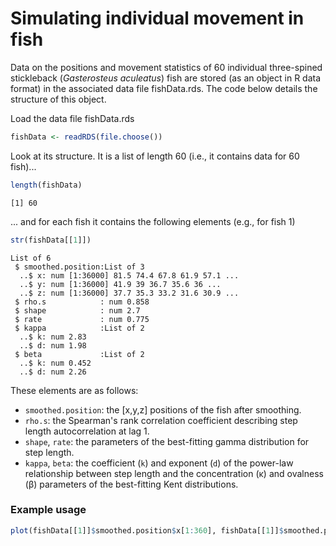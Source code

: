 # Simulating individual movement in fish

Data on the positions and movement statistics of 60 individual three-spined stickleback (*Gasterosteus aculeatus*) fish are stored (as an object in R data format) in the associated data file fishData.rds. The code below details the structure of this object.

Load the data file fishData.rds

```R
fishData <- readRDS(file.choose())
```

Look at its structure. It is a list of length 60 (i.e., it contains data for 60 fish)...

```R
length(fishData)
```

```
[1] 60
```

... and for each fish it contains the following elements (e.g., for fish 1)

```R
str(fishData[[1]])
```

```
List of 6
 $ smoothed.position:List of 3
  ..$ x: num [1:36000] 81.5 74.4 67.8 61.9 57.1 ...
  ..$ y: num [1:36000] 41.9 39 36.7 35.6 36 ...
  ..$ z: num [1:36000] 37.7 35.3 33.2 31.6 30.9 ...
 $ rho.s            : num 0.858
 $ shape            : num 2.7
 $ rate             : num 0.775
 $ kappa            :List of 2
  ..$ k: num 2.83
  ..$ d: num 1.98
 $ beta             :List of 2
  ..$ k: num 0.452
  ..$ d: num 2.26
```

These elements are as follows:
* `smoothed.position`: the [x,y,z] positions of the fish after smoothing.
* `rho.s`: the Spearman's rank correlation coefficient describing step length autocorrelation at lag 1.
* `shape`, `rate`: the parameters of the best-fitting gamma distribution for step length.
* `kappa`, `beta`: the coefficient (`k`) and exponent (`d`) of the power-law relationship between step length and the concentration (κ) and ovalness (β) parameters of the best-fitting Kent distributions.
 
### Example usage

```R
plot(fishData[[1]]$smoothed.position$x[1:360], fishData[[1]]$smoothed.position$y[1:360], xlab="x (mm)", ylab="y (mm)", asp=1)
```
